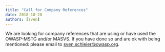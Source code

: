 ```yaml
---
title: "Call for Company References"
date: 2018-10-28
authors: [sven]
---
```


We are looking for company references that are using or have used the OWASP-MSTG and/or MASVS. If you have done so and are ok with being mentioned: please email to sven.schleier@owasp.org.

<!-- more -->
